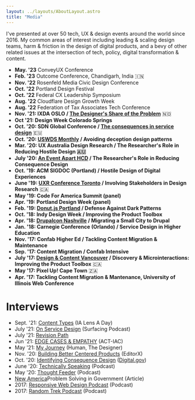 ```yaml
---
layout: ../layouts/AboutLayout.astro
title: "Media"
---
```


<p>I've presented at over 50 tech, UX & design events around the world since 2016. My common areas of interest including leading & scaling design teams, harm & friction in the design of digital products, and a bevy of other related issues at the intersection of tech, policy, digital transformation & content. </p>

-   **May. '23** ConveyUX Conference
-   **Feb. '23** Outcome Conference, Chandigarh, India 	🇮🇳
-   **Nov. '22** Rosenfeld Media Civic Design Conference
-   **Oct. '22** Portland Design Festival
-   **Oct. '22** Federal CX Leadership Symposium
-   **Aug. '22** Cloudflare Design Growth Week
-   **Aug. '22** Federation of Tax Associates Tech Conference
-   **Nov. '21:  IXDA OSLO / [The Designer's Share of the Problem](https://vimeo.com/651801535)** 🇳🇴
-   **Oct '21: Design Week Colorado Springs**
-   **Oct. '20: SDN Global Conference / [The consequences in service design](https://youtu.be/JqguCFiY3KM)** 🇪🇺
-   **Oct. '20: [USWDS Monthly](https://www.youtube.com/watch?t=1430s&v=Aw5ovySXf6o) / Avoiding deception design patterns**
-   **Mar. '20: UX Australia Design Research / The Researcher's Role in Reducing Hostile Design 🇦🇺**
-   **July '20: [An Event Apart HCD](https://aneventapart.com/event/online-0720#s24059) / The Researcher's Role in Reducing Consequence Design**
-   **Oct. '19: ACM SIGDOC (Portland) / Hostile Design of Digital Experiences**
-   **June '19: [UXR Conference Toronto](https://www.youtube.com/watch?v=rm6zUoyaC2Y) / Involving Stakeholders in Design Research** 🇨🇦
-   **May  '19: Code For America Summit (panel)**
-   **Apr. '19: Portland Design Week (panel)**
-   **Feb. '19: [Donut.js Portland](https://youtu.be/3nLretWklAo) / Defense Against Dark Patterns**
-   **Oct. '18: Indy Design Week / Improving the Product Toolbox**
-   **Apr. '18: [Drupalcon Nashville](https://www.youtube.com/watch?v=REUJCWpFOcI) / Migrating a Small City to Drupal**
-   **Jan. '18: Carnegie Conference (Orlando) / Service Design in Higher Education**
-   **Nov. '17: Confab Higher Ed / Tackling Content Migration & Maintenance**
-   **Sep. '17: Content Migration / Confab Intensive**
-   **July '17: [Design & Content Vancouver](https://vimeo.com/228911684) / Discovery & Microinteractions: Improving the Product Toolbox** 🇨🇦
-   **May '17: Pixel Up! Cape Town** 🇿🇦
-   **Apr. '17: Tackling Content Migration & Mantenance, University of Illinois Web Conference**

# Interviews
-   Sept. '21: [Content Types](https://youtu.be/nnuYyD7xXIk) (IA Lens A Day)
-   July '21: [On Service Design](https://www.surfacingpodcast.com/ron-bronson-transcript) (Surfacing Podcast)
-   July '21: [Revision Path](https://revisionpath.com/ron-bronson/)
-   Jun '21: [EDGE CASES & EMPATHY](https://open.spotify.com/episode/3Xd9MZ9HdByErb41jb7vUX) (ACT-IAC)
-   May '21: [My Journey](https://open.spotify.com/episode/3KRy0ztHvqevYpP4EYn5BV?si=VIqL0OSsSvymKJ81alinrg) (Human, The Designer)
-   Nov. '20: [Building Better Centered Products](https://www.editorx.com/shaping-design/article/ron-bronson-interview-consequence-design) (EditorX)
-   Oct. '20: [Identifying Consequence Design](https://digital.gov/resources/deceptive-design-how-to-identify-and-combat-consequence-design/) ([Digital.gov](http://Digital.gov))
-   June '20: [Technically Speaking](https://www.technicallyspeakinghw.com/episodes/ep-5-consequence-design-with-ron-bronson) (Podcast)
-   May '20: [Thought Feeder](https://thoughtfeederpod.com/podcast/service-design-and-consequences/) (Podcast)
-   [New America](https://www.newamerica.org/public-interest-technology/reports/problem-solving-government/this-is-everyones-work/)Problem Solving in Government (Article)
-  2017: [Responsive Web Design Podcast](https://responsivewebdesign.com/podcast/ron-bronson/) (Podcast)
-  2017: [Random Trek Podcast](https://www.theincomparable.com/randomtrek/145/) (Podcast)